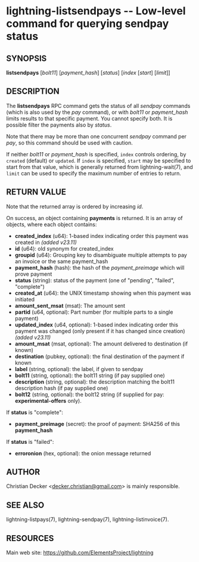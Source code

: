 lightning-listsendpays -- Low-level command for querying sendpay status
=======================================================================

SYNOPSIS
--------

**listsendpays** [*bolt11*] [*payment\_hash*] [*status*] [*index* [*start*] [*limit*]]

DESCRIPTION
-----------

The **listsendpays** RPC command gets the status of all *sendpay*
commands (which is also used by the *pay* command), or with *bolt11* or
*payment\_hash* limits results to that specific payment. You cannot
specify both. It is possible filter the payments also by *status*.

Note that there may be more than one concurrent *sendpay*
command per *pay*, so this command should be used with caution.

If neither *bolt11* or *payment\_hash* is specified,
`index` controls ordering, by `created` (default) or `updated`.  If
`index` is specified, `start` may be specified to start from that
value, which is generally returned from lightning-wait(7), and `limit`
can be used to specify the maximum number of entries to return.

RETURN VALUE
------------

Note that the returned array is ordered by increasing *id*.

[comment]: # (GENERATE-FROM-SCHEMA-START)
On success, an object containing **payments** is returned.  It is an array of objects, where each object contains:

- **created\_index** (u64): 1-based index indicating order this payment was created in *(added v23.11)*
- **id** (u64): old synonym for created\_index
- **groupid** (u64): Grouping key to disambiguate multiple attempts to pay an invoice or the same payment\_hash
- **payment\_hash** (hash): the hash of the *payment\_preimage* which will prove payment
- **status** (string): status of the payment (one of "pending", "failed", "complete")
- **created\_at** (u64): the UNIX timestamp showing when this payment was initiated
- **amount\_sent\_msat** (msat): The amount sent
- **partid** (u64, optional): Part number (for multiple parts to a single payment)
- **updated\_index** (u64, optional): 1-based index indicating order this payment was changed (only present if it has changed since creation) *(added v23.11)*
- **amount\_msat** (msat, optional): The amount delivered to destination (if known)
- **destination** (pubkey, optional): the final destination of the payment if known
- **label** (string, optional): the label, if given to sendpay
- **bolt11** (string, optional): the bolt11 string (if pay supplied one)
- **description** (string, optional): the description matching the bolt11 description hash (if pay supplied one)
- **bolt12** (string, optional): the bolt12 string (if supplied for pay: **experimental-offers** only).

If **status** is "complete":

  - **payment\_preimage** (secret): the proof of payment: SHA256 of this **payment\_hash**

If **status** is "failed":

  - **erroronion** (hex, optional): the onion message returned

[comment]: # (GENERATE-FROM-SCHEMA-END)

AUTHOR
------

Christian Decker <<decker.christian@gmail.com>> is mainly
responsible.

SEE ALSO
--------

lightning-listpays(7), lightning-sendpay(7), lightning-listinvoice(7).

RESOURCES
---------

Main web site: <https://github.com/ElementsProject/lightning>

[comment]: # ( SHA256STAMP:366f7673738e9858fb81ec80293160c421806aeb224ffa60e8fa6ce937db8da7)
